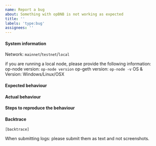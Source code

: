 ```yaml
---
name: Report a bug
about: Something with opBNB is not working as expected
title: ''
labels: 'type:bug'
assignees: ''
---
```


#### System information

Network: `mainnet`/`testnet`/`local`

if you are running a local node, please provide the following information:
op-node version: `op-node version`
op-geth version: `op-node -v`
OS & Version: Windows/Linux/OSX

#### Expected behaviour


#### Actual behaviour


#### Steps to reproduce the behaviour


#### Backtrace

````
[backtrace]
````

When submitting logs: please submit them as text and not screenshots.

